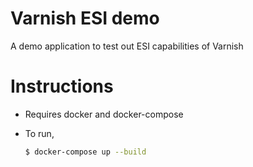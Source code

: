 # Varnish ESI demo

A demo application to test out ESI capabilities of Varnish


# Instructions
- Requires docker and docker-compose 
- To run,

  ```sh
  $ docker-compose up --build
  ```
